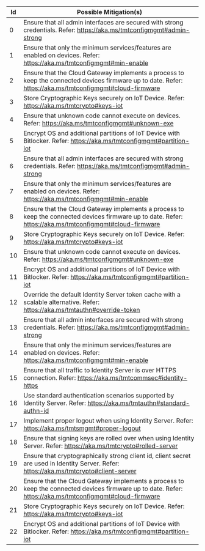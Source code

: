 |Id |Possible Mitigation(s)|                  
|---|--------------------------------------------------------------------------------------------------|
|0  |Ensure that all admin interfaces are secured with strong credentials. Refer: <a href="https://aka.ms/tmtconfigmgmt#admin-strong">https://aka.ms/tmtconfigmgmt#admin-strong</a>           |                                                                                                                                                                                                                                                                                                                                                                                                                                                                                                                                                                                                                                                                                                                                               
|1  |Ensure that only the minimum services/features are enabled on devices. Refer: <a href="https://aka.ms/tmtconfigmgmt#min-enable">https://aka.ms/tmtconfigmgmt#min-enable</a>      |                                                                                                                                                                                                                                                                                                                                                                                                                                                                                                                                                                                                                                                                                                                                                       
|2  |Ensure that the Cloud Gateway implements a process to keep the connected devices firmware up to date. Refer: <a href="https://aka.ms/tmtconfigmgmt#cloud-firmware">https://aka.ms/tmtconfigmgmt#cloud-firmware</a> |                                                                                                                                                                                                                                                                                                                                                                                                                                                                                                                                                                                                                                                                                                                     
|3  |Store Cryptographic Keys securely on IoT Device. Refer: <a href="https://aka.ms/tmtcrypto#keys-iot">https://aka.ms/tmtcrypto#keys-iot</a>                                                     |                                                                                                                                                                                                                                                                                                                                                                                                                                                                                                                                                                                                                                                                                                                                       
|4  |Ensure that unknown code cannot execute on devices. Refer: <a href="https://aka.ms/tmtconfigmgmt#unknown-exe">https://aka.ms/tmtconfigmgmt#unknown-exe</a>               |                                                                                                                                                                                                                                                                                                                                                                                                                                                                                                                                                                                                                                                                                                                                                             
|5  |Encrypt OS and additional partitions of IoT Device with Bitlocker. Refer: <a href="https://aka.ms/tmtconfigmgmt#partition-iot">https://aka.ms/tmtconfigmgmt#partition-iot</a> |                                                                                                                                                                                                                                                                                                                                                                                                                                                                                                                                                                                                                                                                                                                                                          
|6  |Ensure that all admin interfaces are secured with strong credentials. Refer: <a href="https://aka.ms/tmtconfigmgmt#admin-strong">https://aka.ms/tmtconfigmgmt#admin-strong</a>      |                                                                                                                                                                                                                                                                                                                                                                                                                                                                                                                                                                                                                                                                                                                                                
|7  |Ensure that only the minimum services/features are enabled on devices. Refer: <a href="https://aka.ms/tmtconfigmgmt#min-enable">https://aka.ms/tmtconfigmgmt#min-enable</a>        |                                                                                                                                                                                                                                                                                                                                                                                                                                                                                                                                                                                                                                                                                                                                                    
|8  |Ensure that the Cloud Gateway implements a process to keep the connected devices firmware up to date. Refer: <a href="https://aka.ms/tmtconfigmgmt#cloud-firmware">https://aka.ms/tmtconfigmgmt#cloud-firmware</a> |                                                                                                                                                                                                                                                                                                                                                                                                                                                                                                                                                                                                                                                                                                                 
|9  |Store Cryptographic Keys securely on IoT Device. Refer: <a href="https://aka.ms/tmtcrypto#keys-iot">https://aka.ms/tmtcrypto#keys-iot</a>                            |                                                                                                                                                                                                                                                                                                                                                                                                                                                                                                                                                                                                                                                                                                                                                               
|10 |Ensure that unknown code cannot execute on devices. Refer: <a href="https://aka.ms/tmtconfigmgmt#unknown-exe">https://aka.ms/tmtconfigmgmt#unknown-exe</a>       |                                                                                                                                                                                                                                                                                                                                                                                                                                                                                                                                                                                                                                                                                                                                                                    
|11 |Encrypt OS and additional partitions of IoT Device with Bitlocker. Refer: <a href="https://aka.ms/tmtconfigmgmt#partition-iot">https://aka.ms/tmtconfigmgmt#partition-iot</a>         |                                                                                                                                                                                                                                                                                                                                                                                                                                                                                                                                                                                                                                                                                                                                      
|12 |Override the default Identity Server token cache with a scalable alternative. Refer: <a href="https://aka.ms/tmtauthn#override-token">https://aka.ms/tmtauthn#override-token</a>    |                                                                                                                                                                                                                                                                                                                                                                                                                                                                                                                                                                                                                                                                                                                                            
|13 |Ensure that all admin interfaces are secured with strong credentials. Refer: <a href="https://aka.ms/tmtconfigmgmt#admin-strong">https://aka.ms/tmtconfigmgmt#admin-strong</a>      |                                                                                                                                                                                                                                                                                                                                                                                                                                                                                                                                                                                                                                                                                                                                                 
|14 |Ensure that only the minimum services/features are enabled on devices. Refer: <a href="https://aka.ms/tmtconfigmgmt#min-enable">https://aka.ms/tmtconfigmgmt#min-enable</a>        |                                                                                                                                                                                                                                                                                                                                                                                                                                                                                                                                                                                                                                                                                                                                        
|15 |Ensure that all traffic to Identity Server is over HTTPS connection. Refer: <a href="https://aka.ms/tmtcommsec#identity-https">https://aka.ms/tmtcommsec#identity-https</a>       |                                                                                                                                                                                                                                                                                                                                                                                                                                                                                                                                                                                                                                                                                                                                         
|16 |Use standard authentication scenarios supported by Identity Server. Refer: <a href="https://aka.ms/tmtauthn#standard-authn-id">https://aka.ms/tmtauthn#standard-authn-id</a>    |                                                                                                                                                                                                                                                                                                                                                                                                                                                                                                                                                                                                                                                                                                                                             
|17 |Implement proper logout when using Identity Server. Refer: <a href="https://aka.ms/tmtsmgmt#proper-logout">https://aka.ms/tmtsmgmt#proper-logout</a>                            |                                                                                                                                                                                                                                                                                                                                                                                                                                                                                                                                                                                                                                                                                                                                               
|18 |Ensure that signing keys are rolled over when using Identity Server. Refer: <a href="https://aka.ms/tmtcrypto#rolled-server">https://aka.ms/tmtcrypto#rolled-server</a>            |                                                                                                                                                                                                                                                                                                                                                                                                                                                                                                                                                                                                                                                                                                                                         
|19 |Ensure that cryptographically strong client id, client secret are used in Identity Server. Refer: <a href="https://aka.ms/tmtcrypto#client-server">https://aka.ms/tmtcrypto#client-server</a>       |                                                                                                                                                                                                                                                                                                                                                                                                                                                                                                                                                                                                                                                                                                                        
|20 |Ensure that the Cloud Gateway implements a process to keep the connected devices firmware up to date. Refer: <a href="https://aka.ms/tmtconfigmgmt#cloud-firmware">https://aka.ms/tmtconfigmgmt#cloud-firmware</a>        |                                                                                                                                                                                                                                                                                                                                                                                                                                                                                                                                                                                                                                                                                                       
|21 |Store Cryptographic Keys securely on IoT Device. Refer: <a href="https://aka.ms/tmtcrypto#keys-iot">https://aka.ms/tmtcrypto#keys-iot</a>                                             |                                                                                                                                                                                                                                                                                                                                                                                                                                                                                                                                                                                                                                                                                                                                                
|22 |Encrypt OS and additional partitions of IoT Device with Bitlocker. Refer: <a href="https://aka.ms/tmtconfigmgmt#partition-iot">https://aka.ms/tmtconfigmgmt#partition-iot</a>                     |                                                                                                                                                                                                                                                                                                                                                                                                                                                                                                                                                                                                                                                                                                                         
